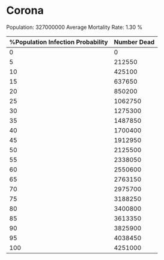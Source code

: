 # Corona
Population: 327000000
Average Mortality Rate: 1.30 %

| %Population Infection Probability | Number Dead |
|-------------|------------|
| 0         | 0     |
| 5         | 212550 |
| 10         | 425100     |
| 15         | 637650     |
| 20         | 850200     |
| 25         | 1062750     |
| 30         | 1275300     |
| 35         | 1487850     |
| 40         | 1700400     |
| 45         | 1912950     |
| 50         | 2125500     |
| 55         | 2338050     |
| 60         | 2550600     |
| 65         | 2763150     |
| 70        | 2975700     |
| 75         | 3188250     |
| 80        | 3400800     |
| 85         | 3613350     |
| 90         | 3825900     |
| 95         | 4038450     |
| 100         | 4251000     |
       


